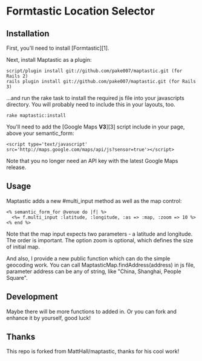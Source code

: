 # Formtastic Location Selector

## Installation

First, you'll need to install [Formtastic][1].

Next, install Maptastic as a plugin:

    script/plugin install git://github.com/pake007/maptastic.git (for Rails 2)
    rails plugin install git://github.com/pake007/maptastic.git (for Rails 3)


...and run the rake task to install the required js file into your javascripts directory. You will probably need to include this in your layouts, too.

    rake maptastic:install

You'll need to add the [Google Maps **V3**][3] script include in your page, above your semantic_form:

    <script type='text/javascript' src='http://maps.google.com/maps/api/js?sensor=true'></script>

Note that you no longer need an API key with the latest Google Maps release.

## Usage

Maptastic adds a new #multi_input method as well as the map control:

    <% semantic_form_for @venue do |f| %>
      <%= f.multi_input :latitude, :longitude, :as => :map, :zoom => 10 %>
    <% end %>

Note that the map input expects two parameters - a latitude and longitude. The order is important. The option zoom is optional, which defines the size of initial map.

And also, I provide a new public function which can do the simple geocoding work. You can call MaptasticMap.findAddress(address) in js file, parameter address can be any of string, like "China, Shanghai, People Square".

## Development

Maybe there will be more functions to added in. Or you can fork and enhance it by yourself, good luck!

## Thanks

This repo is forked from MattHall/maptastic, thanks for his cool work!